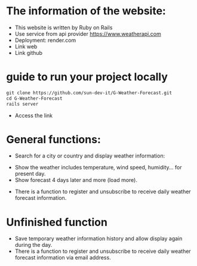 # The information of the website:
* This website is written by Ruby on Rails
* Use service from api provider https://www.weatherapi.com
* Deployment: render.com
* Link web [](https://g-weather-forecast-8mps.onrender.com)
* Link github [](https://github.com/sun-dev-it/G-Weather-Forecast.git)


# guide to run your project locally
```markdown
git clone https://github.com/sun-dev-it/G-Weather-Forecast.git
cd G-Weather-Forecast
rails server
```
* Access the link [](http://localhost:3000/)


# General functions:
* Search for a city or country and display weather information:
- Show the weather includes temperature, wind speed, humidity... for present day.
- Show forecast 4 days later and more (load more).
* There is a function to register and unsubscribe to receive daily weather forecast information.


# Unfinished function
* Save temporary weather information history and allow display again during the day.
* There is a function to register and unsubscribe to receive daily weather forecast information via email address.
